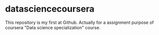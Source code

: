 # datasciencecoursera
This repository is my first at Github. Actually for a assignment purpose of coursera "Data science specialization" course.
